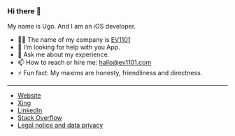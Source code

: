 ### Hi there 👋

My name is Ugo. 
And I am an iOS developer.

- 👨‍💼 The name of my company is [EV1101](https://www.ev1101.com/contact/)
- 🤔 I’m looking for help with you App.
- 💬 Ask me about my experience.
- 📫 How to reach or hire me: hallo@ev1101.com
- ⚡ Fun fact: My maxims are honesty, friendliness and directness.

---

- [Website](https://www.ev1101.com/contact/)
- [Xing](https://www.xing.com/profile/Ugo_Arangino/cv)
- [LinkedIn](https://www.linkedin.com/in/ugoarangino/)
- [Stack Overflow](https://stackoverflow.com/users/3716612/ugo-arangino)
- [Legal notice and data privacy](https://www.ev1101.com)

